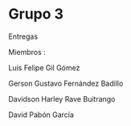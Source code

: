 # Grupo 3
 Entregas

Miembros :

Luis Felipe Gil Gómez	

Gerson Gustavo Fernández Badillo

Davidson Harley Rave Buitrango

David Pabón García